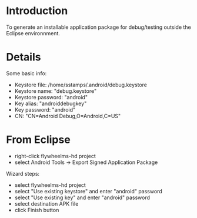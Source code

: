 # Introduction #

To generate an installable application package for debug/testing outside the Eclipse environnment.

# Details #

Some basic info:
  * Keystore file: /home/sstamps/.android/debug.keystore
  * Keystore name: "debug.keystore"
  * Keystore password: "android"
  * Key alias: "androiddebugkey"
  * Key password: "android"
  * CN: "CN=Android Debug,O=Android,C=US"

# From Eclipse #

  * right-click flywheelms-hd project
  * select Android Tools -> Export Signed Application Package

Wizard steps:
  * select flywheelms-hd project
  * select "Use existing keystore" and enter "android" password
  * select "Use existing key" and enter "android" password
  * select destination APK file
  * click Finish button